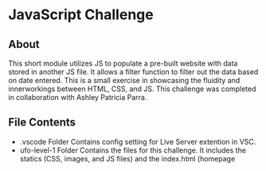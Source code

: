# JavaScript Challenge
## About
This short module utilizes JS to populate a pre-built website with data stored in another JS file. It allows a filter function to 
filter out the data based on date entered. This is a small exercise in showcasing the fluidity and innerworkings between 
HTML, CSS, and JS. This challenge was completed in collaboration with Ashley Patricia Parra.
## File Contents
* .vscode Folder
Contains config setting for Live Server extention in VSC.
* ufo-level-1 Folder
Contains the files for this challenge. It includes the statics (CSS, images, and JS files) and the index.html (homepage